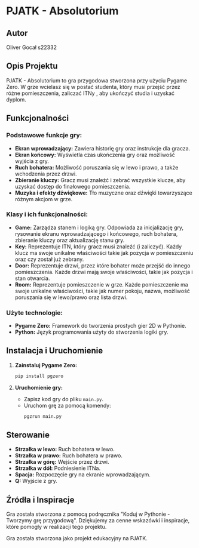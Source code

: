 # PJATK - Absolutorium
## Autor
Oliver Gocał
s22332
## Opis Projektu

PJATK - Absolutorium to gra przygodowa stworzona przy użyciu Pygame Zero. W grze wcielasz się w postać studenta, który musi przejść przez różne pomieszczenia, zaliczać ITNy , aby ukończyć studia i uzyskać dyplom.

## Funkcjonalności

### Podstawowe funkcje gry:
- **Ekran wprowadzający:** Zawiera historię gry oraz instrukcje dla gracza.
- **Ekran końcowy:** Wyświetla czas ukończenia gry oraz możliwość wyjścia z gry.
- **Ruch bohatera:** Możliwość poruszania się w lewo i prawo, a także wchodzenia przez drzwi.
- **Zbieranie kluczy:** Gracz musi znaleźć i zebrać wszystkie klucze, aby uzyskać dostęp do finałowego pomieszczenia.
- **Muzyka i efekty dźwiękowe:** Tło muzyczne oraz dźwięki towarzyszące różnym akcjom w grze.

### Klasy i ich funkcjonalności:
- **Game:** Zarządza stanem i logiką gry. Odpowiada za inicjalizację gry, rysowanie ekranu wprowadzającego i końcowego, ruch bohatera, zbieranie kluczy oraz aktualizację stanu gry.
- **Key:** Reprezentuje ITN, który gracz musi znaleźć (i zaliczyć). Każdy klucz ma swoje unikalne właściwości takie jak pozycja w pomieszczeniu oraz czy został już zebrany.
- **Door:** Reprezentuje drzwi, przez które bohater może przejść do innego pomieszczenia. Każde drzwi mają swoje właściwości, takie jak pozycja i stan otwarcia.
- **Room:** Reprezentuje pomieszczenie w grze. Każde pomieszczenie ma swoje unikalne właściwości, takie jak numer pokoju, nazwa, możliwość poruszania się w lewo/prawo oraz lista drzwi.

### Użyte technologie:
- **Pygame Zero:** Framework do tworzenia prostych gier 2D w Pythonie.
- **Python:** Język programowania użyty do stworzenia logiki gry.

## Instalacja i Uruchomienie

1. **Zainstaluj Pygame Zero:**
   ```bash
   pip install pgzero
   ```

2. **Uruchomienie gry:**
   - Zapisz kod gry do pliku `main.py`.
   - Uruchom grę za pomocą komendy:
     ```bash
     pgzrun main.py
     ```

## Sterowanie

- **Strzałka w lewo:** Ruch bohatera w lewo.
- **Strzałka w prawo:** Ruch bohatera w prawo.
- **Strzałka w górę:** Wejście przez drzwi.
- **Strzałka w dół:** Podniesienie ITNa.
- **Spacja:** Rozpoczęcie gry na ekranie wprowadzającym.
- **Q:** Wyjście z gry.

## Źródła i Inspiracje
Gra została stworzona z pomocą podręcznika "Koduj w Pythonie - Tworzymy grę przygodową". Dziękujemy za cenne wskazówki i inspiracje, które pomogły w realizacji tego projektu.

Gra została stworzona jako projekt edukacyjny na PJATK.

